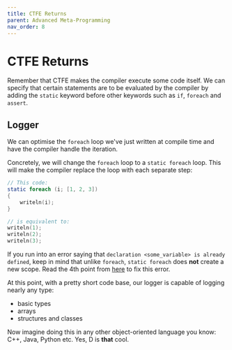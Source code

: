 ```yaml
---
title: CTFE Returns
parent: Advanced Meta-Programming
nav_order: 8
---
```

# CTFE Returns

Remember that CTFE makes the compiler execute some code itself.
We can specify that certain statements are to be evaluated by the compiler by adding the `static` keyword before other keywords such as `if`, `foreach` and `assert`.

## Logger

We can optimise the `foreach` loop we've just written at compile time and have the compiler handle the iteration.

Concretely, we will change the `foreach` loop to a `static foreach` loop.
This will make the compiler replace the loop with each separate step:
```d
// This code:
static foreach (i; [1, 2, 3])
{
    writeln(i);
}

// is equivalent to:
writeln(1);
writeln(2);
writeln(3);
```

If you run into an error saying that `declaration <some_variable> is already defined`, keep in mind that unlike `foreach`, `static foreach` does **not** create a new scope.
Read the 4th point from [here](https://dlang.org/spec/version.html#staticforeach) to fix this error.

At this point, with a pretty short code base, our logger is capable of logging nearly any type:
- basic types
- arrays
- structures and classes

Now imagine doing this in any other object-oriented language you know: C++, Java, Python etc.
Yes, D is **that** cool.
